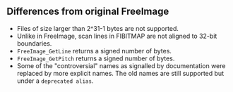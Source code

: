 ## Differences from original FreeImage

- Files of size larger than 2^31-1 bytes are not supported.
- Unlike in FreeImage, scan lines in FIBITMAP are not aligned to 32-bit boundaries.
- `FreeImage_GetLine` returns a signed number of bytes.
- `FreeImage_GetPitch` returns a signed number of bytes.
- Some of the "controversial" names as signalled by documentation were replaced by more explicit names.
  The old names are still supported but under a `deprecated alias`.